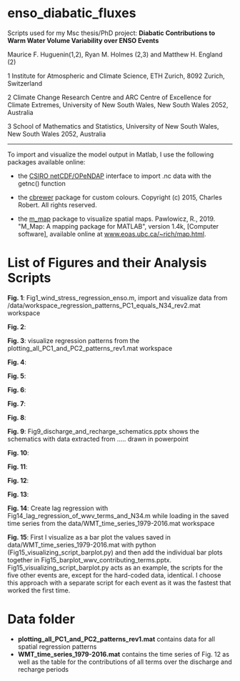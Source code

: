 # enso_diabatic_fluxes
Scripts used for my Msc thesis/PhD project: __Diabatic Contributions to Warm Water Volume Variability over ENSO Events__

Maurice F. Huguenin(1,2), Ryan M. Holmes (2,3) and Matthew H. England (2)

1 Institute for Atmospheric and Climate Science, ETH Zurich, 8092 Zurich, Switzerland
 
2 Climate Change Research Centre and ARC Centre of Excellence for Climate Extremes, University of New South Wales, New South Wales 2052, Australia 

3 School of Mathematics and Statistics, University of New South Wales, New South Wales 2052, Australia 

----
To import and visualize the model output in Matlab, I use the following packages available online:

- the [CSIRO netCDF/OPeNDAP](http://www.marine.csiro.au/sw/matlab-netcdf.html) interface to import .nc data with the getnc() function

- the [cbrewer](https://www.mathworks.com/matlabcentral/fileexchange/34087-cbrewer-colorbrewer-schemes-for-matlab) package for custom colours. Copyright (c) 2015, Charles Robert. All rights reserved.

- the [m_map](https://www.eoas.ubc.ca/~rich/map.html) package to visualize spatial maps. Pawlowicz, R., 2019. "M_Map: A mapping package for MATLAB", version 1.4k, [Computer software], available online at www.eoas.ubc.ca/~rich/map.html.




# List of Figures and their Analysis Scripts

__Fig. 1__: Fig1_wind_stress_regression_enso.m, import and visualize data from /data/workspace_regression_patterns_PC1_equals_N34_rev2.mat workspace

__Fig. 2__: 

__Fig. 3__: visualize regression patterns from the plotting_all_PC1_and_PC2_patterns_rev1.mat workspace

__Fig. 4__: 

__Fig. 5__: 




__Fig. 6__: 

__Fig. 7__: 

__Fig. 8__: 

__Fig. 9__: Fig9_discharge_and_recharge_schematics.pptx shows the schematics with data extracted from ..... drawn in powerpoint

__Fig. 10__: 




__Fig. 11__: 

__Fig. 12__: 

__Fig. 13__: 

__Fig. 14__: Create lag regression with Fig14_lag_regression_of_wwv_terms_and_N34.m while loading in the saved time series from the data/WMT_time_series_1979-2016.mat workspace

__Fig. 15__: First I visualize as a bar plot the values saved in data/WMT_time_series_1979-2016.mat with python (Fig15_visualizing_script_barplot.py) and then add the individual bar plots together in Fig15_barplot_wwv_contributing_terms.pptx. Fig15_visualizing_script_barplot.py acts as an example, the scripts for the five other events are, except for the hard-coded data, identical. I choose this approach with a separate script for each event as it was the fastest that worked the first time.


# Data folder

- __plotting_all_PC1_and_PC2_patterns_rev1.mat__ contains data for all spatial regression patterns
- __WMT_time_series_1979-2016.mat__ contains the time series of Fig. 12 as well as the table for the contributions of all terms over the discharge and recharge periods
